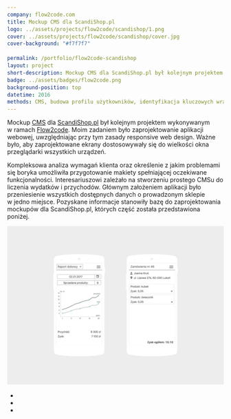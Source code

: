 ```yaml
---
company: flow2code.com
title: Mockup CMS dla ScandiShop.pl
logo: ../assets/projects/flow2code/scandishop/1.png
cover: ../assets/projects/flow2code/scandishop/cover.jpg
cover-background: "#f7f7f7"

permalink: /portfolio/flow2code-scandishop
layout: project
short-description: Mockup CMS dla ScandiShop.pl był kolejnym projektem wykonywanym w ramach Flow2code
badge: ../assets/badges/flow2code.png
background-position: top
datetime: 2016
methods: CMS, budowa profilu użytkowników, identyfikacja kluczowych wrażeń, prototypowanie, strukturyzacja, projektowanie hierarchii, wartościowanie, porządek elementów
---
```


Mockup <a target="_blank" href="https://flow2code.com/systems/scandishop/auth/login">CMS</a> dla <a target="_blank" href="https://www.scandishop.pl/">ScandiShop.pl</a> był kolejnym projektem wykonywanym w&nbsp;ramach <a target="_blank" href="https://flow2code.com/">Flow2code</a>. Moim zadaniem było zaprojektowanie aplikacji webowej, uwzględniając przy tym zasady responsive web design. Ważne było, aby zaprojektowane ekrany dostosowywały się do wielkości okna przeglądarki wszystkich urządzeń.

Kompleksowa analiza wymagań klienta oraz określenie z&nbsp;jakim problemami się boryka umożliwiła przygotowanie makiety spełniającej oczekiwane funkcjonalności. Interesariuszowi zależało na stworzeniu prostego CMSu do liczenia wydatków i&nbsp;przychodów. Głównym założeniem aplikacji było przeniesienie wszystkich dostępnych danych o&nbsp;prowadzonym sklepie w&nbsp;jedno miejsce. Pozyskane informacje stanowiły bazę do zaprojektowania mockupów dla ScandiShop.pl, których część została przedstawiona poniżej.

<div class="project-image">
	<img class="item" src="../assets/projects/flow2code/scandishop/0.jpg" href="../assets/projects/flow2code/scandishop/0.jpg" />
</div>
<ul class="gallery">
	<li class="item" href="../assets/projects/flow2code/scandishop/1.jpg" style="background-image: url(../assets/projects/flow2code/scandishop/1.jpg);"></li>
	<li class="item" href="../assets/projects/flow2code/scandishop/2.jpg" style="background-image: url(../assets/projects/flow2code/scandishop/2.jpg);"></li>
	<li class="item" href="../assets/projects/flow2code/scandishop/3.jpg" style="background-image: url(../assets/projects/flow2code/scandishop/3.jpg);"></li>
</ul>
